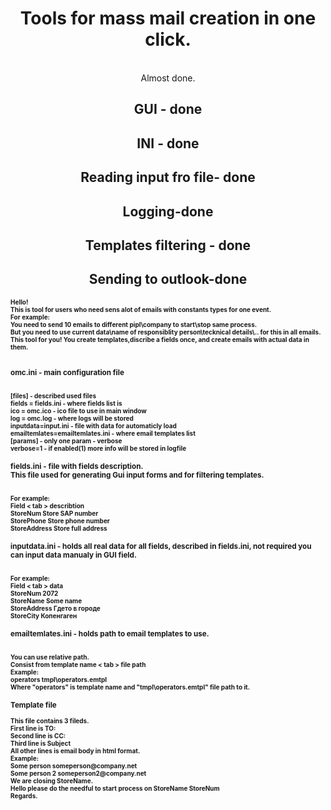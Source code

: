 
<html><center><h1>Tools for mass mail creation in one click.</h1>
<br>
<h>Almost done. </h>
<br>
<h2>GUI - done</h2> 
<h2>INI - done</h2>
<h2>Reading input fro file- done</h2>
<h2>Logging-done</h2>
<h2>Templates filtering - done</h2>
<h2>Sending to outlook-done</h2>
</center>
<b style="font-size: 10; vertical-align: auto;">
Hello!<br>
This is tool for users who need sens alot of emails with constants types for one event.
<br>
For example:
<br>
You need to send 10 emails to different pipl\company to start\stop same process.
<br>
But you need to use current data\name of responsiblity person\tecknical details\.. for this in all emails.
<br>
This tool for you!
You create templates,discribe a fields once, and create emails with actual data in them.

<br>
<br>
<h3>omc.ini - main configuration file</h3><br>
[files] - described used files <br>
fields = fields.ini - where fields list is<br>
ico = omc.ico - ico file to use in main window<br>
log = omc.log - where logs will be stored<br>
inputdata=input.ini - file with data for automaticly load<br>
emailtemlates=emailtemlates.ini - where email templates list<br>
[params] - only one param - verbose<br>
verbose=1 - if enabled(1) more info will be stored in logfile<br>

<h3>fields.ini - file with fields description.<br>
This file used for generating Gui input forms and for filtering templates.</h3><br>
For example:<br>
Field < tab > describtion<br>
StoreNum	Store SAP number<br>
StorePhone	Store phone number<br>
StoreAddress	Store full address<br>

<h3>inputdata.ini - holds all real data for all fields, described in fields.ini, not required you can input data manualy in GUI field.</h3><br>
For example:<br>
Field < tab > data<br>
StoreNum	2072<br>
StoreName	Some name<br>
StoreAddress	Гдето в городе<br>
StoreCity	Копенгаген<br>

<h3>emailtemlates.ini - holds path to email templates to use.</h3>
<br>
You can use relative path.<br>
Consist from template name < tab > file path<br>
Example:<br>
operators	tmpl\operators.emtpl<br>
Where "operators" is template name and "tmpl\operators.emtpl" file path to it.<br>

<h3>Template file</h3>
This file contains 3 fileds.<br>
First line is TO:<br>
Second line is CC: <br>
Third line is Subject<br>
All other lines is email body in html format.<br>
Example:<br>
Some person someperson@company.net<br>
Some person 2 someperson2@company.net<br>
We are closing StoreName.<br>
Hello please do the needful to start process on StoreName StoreNum<br>
Regards.
</b>

</html>
